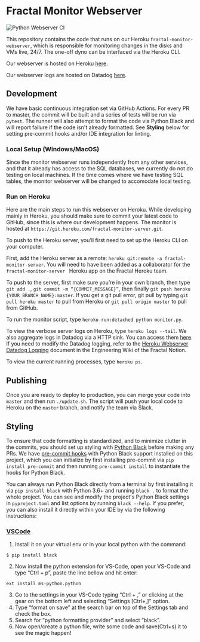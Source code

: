 # Fractal Monitor Webserver

![Python Webserver CI](https://github.com/fractalcomputers/monitor-webserver/workflows/Python%20Webserver%20CI/badge.svg)

This repository contains the code that runs on our Heroku `fractal-monitor-webserver`, which is responsible for monitoring changes in the disks and VMs live, 24/7. The one-off dyno can be interfaced via the Heroku CLI.

Our webserver is hosted on Heroku [here](https://fractal-monitor-server.herokuapp.com).

Our webserver logs are hosted on Datadog [here](https://app.datadoghq.com/logs?cols=core_host%2Ccore_service&from_ts=1593977274176&index=&live=true&messageDisplay=inline&stream_sort=desc&to_ts=1593978174176).

## Development

We have basic continuous integration set via GitHub Actions. For every PR to master, the commit will be built and a series of tests will be run via `pytest`. The runner will also attempt to format the code via Python Black and will report failure if the code isn't already formatted. See **Styling** below for setting pre-commit hooks and/or IDE integration for linting.

### Local Setup (Windows/MacOS)

Since the monitor webserver runs independently from any other services, and that it already has access to the SQL databases, we currently do not do testing on local machines. If the time comes where we have testing SQL tables, the monitor webserver will be changed to accomodate local testing.

### Run on Heroku

Here are the main steps to run this webserver on Heroku. While developing mainly in Heroku, you should make sure to commit your latest code to GitHub, since this is where our development happens. The monitor is hosted at `https://git.heroku.com/fractal-monitor-server.git`.

To push to the Heroku server, you’ll first need to set up the Heroku CLI on your computer.

First, add the Heroku server as a remote: `heroku git:remote -a fractal-monitor-server`. You will need to have been added as a collaborator for the `fractal-monitor-server ` Heroku app on the Fractal Heroku team.

To push to the server, first make sure you’re in your own branch, then type `git add .`, `git commit -m “{COMMIT_MESSAGE}”`, then finally `git push heroku {YOUR_BRANCH_NAME}:master`. If you get a git pull error, git pull by typing `git pull heroku master` to pull from Heroku or `git pull origin master` to pull from GitHub.

To run the monitor script, type `heroku run:detached python monitor.py`.

To view the verbose server logs on Heroku, type `heroku logs --tail`. We also aggregate logs in Datadog via a HTTP sink. You can access them [here](https://app.datadoghq.com/logs?cols=core_host%2Ccore_service&from_ts=1593977274176&index=&live=true&messageDisplay=inline&stream_sort=desc&to_ts=1593978174176). If you need to modify the Datadog logging, refer to the [Heroku Webserver Datadog Logging](https://www.notion.so/fractalcomputers/Heroku-Webserver-Datadog-Logging-dfd38d40705a4226b9f0922ef262709c) document in the Engineering Wiki of the Fractal Notion.

To view the current running processes, type `heroku ps`.

## Publishing

Once you are ready to deploy to production, you can merge your code into `master` and then run `./update.sh`. The script will push your local code to Heroku on the `master` branch, and notify the team via Slack.

## Styling

To ensure that code formatting is standardized, and to minimize clutter in the commits, you should set up styling with [Python Black](https://github.com/psf/black) before making any PRs. We have [pre-commit hooks](https://pre-commit.com/) with Python Black support installed on this project, which you can initialize by first installing pre-commit via `pip install pre-commit` and then running `pre-commit install` to instantiate the hooks for Python Black.

You can always run Python Black directly from a terminal by first installing it via `pip install black` with Python 3.6+ and running `black .` to format the whole project. You can see and modify the project's Python Black settings in `pyproject.toml` and list options by running `black --help`. If you prefer, you can also install it directly within your IDE by via the following instructions:

### [VSCode](https://medium.com/@marcobelo/setting-up-python-black-on-visual-studio-code-5318eba4cd00)

1. Install it on your virtual env or in your local python with the command:

```
$ pip install black
```

2. Now install the python extension for VS-Code, open your VS-Code and type “Ctrl + p”, paste the line bellow and hit enter:

```
ext install ms-python.python
```

3. Go to the settings in your VS-Code typing “Ctrl + ,” or clicking at the gear on the bottom left and selecting “Settings [Ctrl+,]” option.
4. Type “format on save” at the search bar on top of the Settings tab and check the box.
5. Search for “python formatting provider” and select “black”.
6. Now open/create a python file, write some code and save(Ctrl+s) it to see the magic happen!
